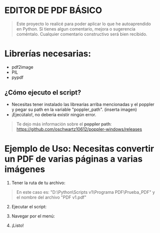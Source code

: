 # EDITOR DE PDF BÁSICO
> Este proyecto lo realicé para poder aplicar lo que he autoaprendido en Python. Si tienes algun comentario, mejora o sugerencia coméntalo. Cualquier comentario constructivo será bien recibido.

# Librerías necesarias:
* pdf2image
* PIL
* pypdf

## ¿Cómo ejecuto el script?
* Necesitas tener instalado las librearías arriba mencionadas y el poppler y pegar su path en la variable "poppler_path".
(inserta imagen)
* ¡Ejecútalo!, no debería existir ningún error. 

> Te dejo más información sobre el **poppler path**: https://github.com/oschwartz10612/poppler-windows/releases

# Ejemplo de Uso: Necesitas convertir un PDF de varias páginas a varias imágenes
1. Tener la ruta de tu archivo:
> En este caso es: "D:\Python\Scripts v1\Programa PDF\Prueba_PDF" y el nombre del archivo "PDF v1.pdf"
2. Ejecutar el script:

3. Navegar por el menú:

4. ¡Listo!



